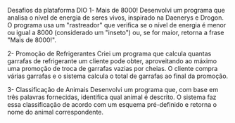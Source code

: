 Desafios da plataforma DIO
1- Mais de 8000! Desenvolvi um programa que analisa o nível de energia de seres vivos, inspirado na Daenerys e Drogon. O programa usa um "rastreador" que verifica se o nível de energia é menor ou igual a 8000 (considerado um "inseto") ou, se for maior, retorna a frase "Mais de 8000!".

2- Promoção de Refrigerantes Criei um programa que calcula quantas garrafas de refrigerante um cliente pode obter, aproveitando ao máximo uma promoção de troca de garrafas vazias por cheias. O cliente compra várias garrafas e o sistema calcula o total de garrafas ao final da promoção.

3- Classificação de Animais Desenvolvi um programa que, com base em três palavras fornecidas, identifica qual animal é descrito. O sistema faz essa classificação de acordo com um esquema pré-definido e retorna o nome do animal correspondente.


